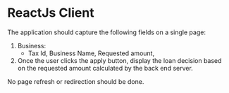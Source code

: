# ReactJs Client

The application should capture the following fields on a single page:

1. Business:
    - Tax Id, Business Name, Requested amount,
2. Once the user clicks the apply button, display the loan decision based on the requested amount calculated by the back end server.

No page refresh or redirection should be done.